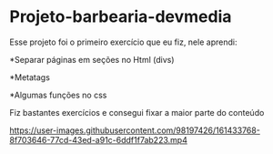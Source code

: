 # Projeto-barbearia-devmedia
Esse projeto foi  o primeiro exercício que eu fiz, nele aprendi: 



*Separar páginas em seções no Html (divs) 

*Metatags

*Algumas funções no css



Fiz bastantes exercícios e consegui fixar a maior parte do conteúdo


https://user-images.githubusercontent.com/98197426/161433768-8f703646-77cd-43ed-a91c-6ddf1f7ab223.mp4


